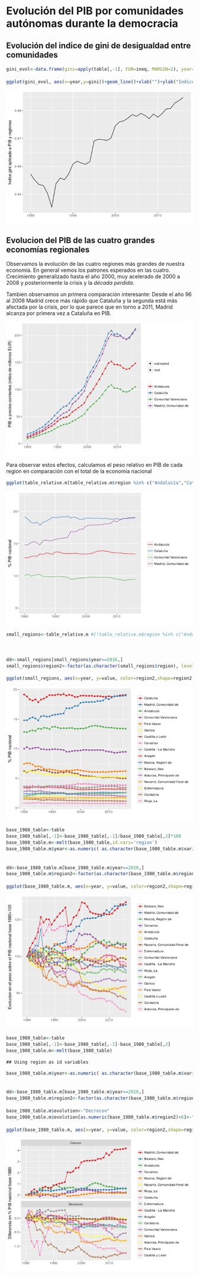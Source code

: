 Evolución del PIB por comunidades autónomas durante la democracia
================

Evolución del indice de gini de desigualdad entre comunidades
-------------------------------------------------------------

``` r
gini_evol<-data.frame(gini=apply(table[,-1], FUN=ineq, MARGIN=2), year=as.numeric(names(table[,-1])))

ggplot(gini_evol, aes(x=year,y=gini))+geom_line()+xlab("")+ylab("Indice gini aplicado a PIB y regiones")
```

![](Analysis_files/figure-markdown_github/unnamed-chunk-1-1.png)

Evolucion del PIB de las cuatro grandes economías regionales
------------------------------------------------------------

Observamos la evolución de las cuatro regiones más grandes de nuestra economía. En general vemos los patrones esperados en las cuatro. Crecimiento generalizado hasta el año 2000, muy acelerado de 2000 a 2008 y posteriormente la crisis y la *década perdida*.

Tambien observamos un primera comparación interesante: Desde el año 96 al 2008 Madrid crece más rápido que Cataluña y la segunda está más afectada por la crisis, por lo que parece que en torno a 2011, Madrid alcanza por primera vez a Cataluña en PIB.

![](Analysis_files/figure-markdown_github/pressure-1.png)

Para observar estos efectos, calculamos el peso relativo en PIB de cada region en comparación con el total de la economía nacional

``` r
ggplot(table_relative.m[table_relative.m$region %in% c("Andalucía","Cataluña","Madrid, Comunidad de", "Comunitat Valenciana"),], aes(x=year, y=value, color=region))+geom_line()+scale_color_brewer(palette = "Set1")+ylab("% PIB nacional")+ylim(5,22)+theme(legend.title=element_blank())+xlab("")
```

![](Analysis_files/figure-markdown_github/unnamed-chunk-2-1.png)

``` r
small_regions<-table_relative.m #[!table_relative.m$region %in% c("Andalucía","Cataluña","Madrid, Comunidad de", "Comunitat //Valenciana"),]



dd<-small_regions[small_regions$year==2016,]
small_regions$region2<-factor(as.character(small_regions$region), levels=as.character(dd[with(dd, order(-value)), ]$region))

ggplot(small_regions, aes(x=year, y=value, color=region2,shape=region2))+geom_line()+geom_point()+ylab("% PIB nacional")+scale_color_manual(values=rep(brewer.pal(name="Set1", n=9),3))+scale_shape_manual(values=c(rep(19,9), rep(1,9)))+theme(legend.title=element_blank())+xlab("")
```

![](Analysis_files/figure-markdown_github/unnamed-chunk-3-1.png)

``` r
base_1980_table<-table
base_1980_table[,-1]<-base_1980_table[,-1]/base_1980_table[,2]*100
base_1980_table.m<-melt(base_1980_table,id.vars='region')
base_1980_table.m$year<-as.numeric( as.character(base_1980_table.m$variable))


dd<-base_1980_table.m[base_1980_table.m$year==2016,]
base_1980_table.m$region2<-factor(as.character(base_1980_table.m$region), levels=as.character(dd[with(dd, order(-value)), ]$region))

ggplot(base_1980_table.m, aes(x=year, y=value, color=region2,shape=region2))+geom_line()+geom_point()+ylab("Evolucion en el peso sobre el PIB nacional base 1980=100")+scale_color_manual(values=rep(brewer.pal(name="Set1", n=9),3))+scale_shape_manual(values=c(rep(19,9), rep(1,9)))+theme(legend.title=element_blank())+xlab("")
```

![](Analysis_files/figure-markdown_github/unnamed-chunk-4-1.png)

``` r
base_1980_table<-table
base_1980_table[,-1]<-base_1980_table[,-1]-base_1980_table[,2]
base_1980_table.m<-melt(base_1980_table)
```

    ## Using region as id variables

``` r
base_1980_table.m$year<-as.numeric( as.character(base_1980_table.m$variable))


dd<-base_1980_table.m[base_1980_table.m$year==2016,]
base_1980_table.m$region2<-factor(as.character(base_1980_table.m$region), levels=as.character(dd[with(dd, order(-value)), ]$region))

base_1980_table.m$evolution<-"Decrecen"
base_1980_table.m$evolution[as.numeric(base_1980_table.m$region2)<6]<-"Crecen"

ggplot(base_1980_table.m, aes(x=year, y=value, color=region2,shape=region2))+geom_line()+geom_point()+ylab("Diferencia en % PIB nacional base 1980")+scale_color_manual(values=rep(brewer.pal(name="Set1", n=9),3))+scale_shape_manual(values=c(rep(19,9), rep(1,9)))+facet_wrap(~evolution,scales = "free_y",ncol=1)+theme(legend.title=element_blank())+xlab("")
```

![](Analysis_files/figure-markdown_github/unnamed-chunk-5-1.png)
